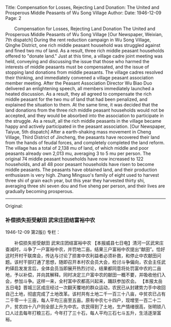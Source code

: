 Title: Compensation for Losses, Rejecting Land Donation: The United and Prosperous Middle Peasants of Wu Song Village
Author:
Date: 1946-12-09
Page: 2

　　Compensation for Losses, Rejecting Land Donation
    The United and Prosperous Middle Peasants of Wu Song Village
    [Our Newspaper, Weixian, 7th dispatch] During the rent reduction campaign in Wu Song Village, Qinghe District, one rich middle peasant household was struggled against and fined two mu of land. As a result, three rich middle peasant households offered to "donate land." Just at this time, a village cadre joint meeting was held, conveying and discussing the issue that those who harmed the interests of middle peasants must be compensated, and the issue of stopping land donations from middle peasants. The village cadres resolved their thinking, and immediately convened a village peasant association member meeting. After the Peasant Association Director Wu Biao Duo delivered an enlightening speech, all members immediately launched a heated discussion. As a result, they all agreed to compensate the rich middle peasant for the two mu of land that had been penalized, and explained the situation to them. At the same time, it was decided that the land donations from the three rich middle peasant households would not be accepted, and they would be absorbed into the association to participate in the struggle. As a result, all the rich middle peasants in the village became happy and actively participated in the peasant association.
    [Our Newspaper, Taiyue, 5th dispatch] After a earth-shaking mass movement in Cheng Village, Third District of Jincheng, the peasants have recovered their land from the hands of feudal forces, and completely completed the land reform. The village has a total of 2,138 mu of land, of which middle and poor peasants already own 2,013 mu, averaging 3 to 5 mu per person. The original 74 middle peasant households have now increased to 122 households, and all 48 poor peasant households have risen to become middle peasants. The peasants have obtained land, and their production enthusiasm is very high. Zhang Mingsuo's family of eight used to harvest three shi of grain each year, but this year they harvested thirty shi, averaging three shi seven dou and five sheng per person, and their lives are gradually becoming prosperous.



<hr /> 

Original: 


### 补偿损失拒受献田  武宋庄团结富裕中农

1946-12-09
第2版()
专栏：

　　补偿损失拒受献田
    武宋庄团结富裕中农
    【本报威县七日电】清河一区武宋庄查减时，斗争了一户富裕中农，并罚地二亩。结果三户富裕中农提出“献田”。恰好这时开村干联席会，传达与讨论了损害中农利益者必须补救，和停止中农献田问题。该村干部打通了思想，随即召开本村农会员大会，检讨斗争偏向，农会主任武杓铎启发发言后，全体会员当即展开热烈讨论，结果都同意将处罚富中农的二亩地，予以补偿，并向其解释。同时决定三户富中农的献田一概不要，并吸收他们入会，参加斗争。这样一来，全村富中农都高兴起来，踊跃参加农会。
    【本报太岳五日电】晋城三区成庄经过一次翻天覆地的群众运动，农民已从封建势力手中收回自己土地，彻底完成了土地改革。该村共有土地二千一百三十八亩，中贫农已占有二千零一十三亩，每人平均三亩至五亩。原有中农七十四户，现增至一百二十二户，贫农四十八户则全部上升为中农。农民得到了土地，生产情绪很高，张明锁八口人过去每年打粮三石，今年打了三十石，每人平均三石七斗五升，生活逐渐富裕。
